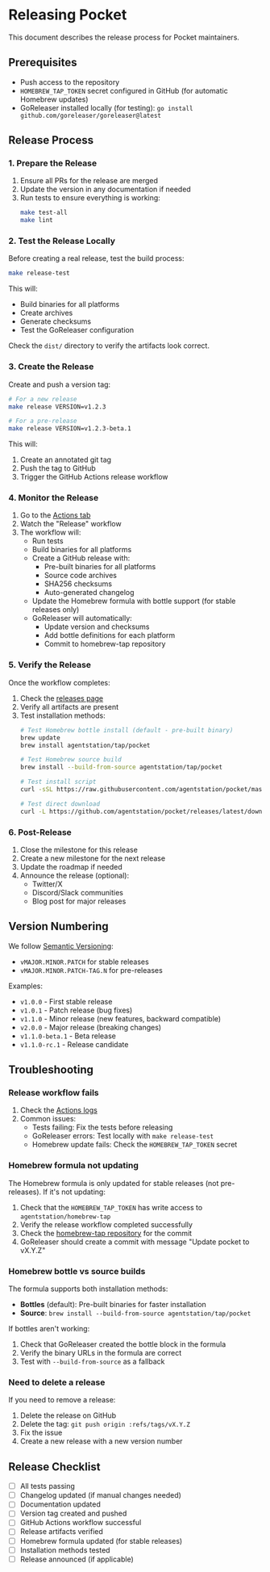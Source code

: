 # Releasing Pocket

This document describes the release process for Pocket maintainers.

## Prerequisites

- Push access to the repository
- `HOMEBREW_TAP_TOKEN` secret configured in GitHub (for automatic Homebrew updates)
- GoReleaser installed locally (for testing): `go install github.com/goreleaser/goreleaser@latest`

## Release Process

### 1. Prepare the Release

1. Ensure all PRs for the release are merged
2. Update the version in any documentation if needed
3. Run tests to ensure everything is working:
   ```bash
   make test-all
   make lint
   ```

### 2. Test the Release Locally

Before creating a real release, test the build process:

```bash
make release-test
```

This will:
- Build binaries for all platforms
- Create archives
- Generate checksums
- Test the GoReleaser configuration

Check the `dist/` directory to verify the artifacts look correct.

### 3. Create the Release

Create and push a version tag:

```bash
# For a new release
make release VERSION=v1.2.3

# For a pre-release
make release VERSION=v1.2.3-beta.1
```

This will:
1. Create an annotated git tag
2. Push the tag to GitHub
3. Trigger the GitHub Actions release workflow

### 4. Monitor the Release

1. Go to the [Actions tab](https://github.com/agentstation/pocket/actions)
2. Watch the "Release" workflow
3. The workflow will:
   - Run tests
   - Build binaries for all platforms
   - Create a GitHub release with:
     - Pre-built binaries for all platforms
     - Source code archives
     - SHA256 checksums
     - Auto-generated changelog
   - Update the Homebrew formula with bottle support (for stable releases only)
   - GoReleaser will automatically:
     - Update version and checksums
     - Add bottle definitions for each platform
     - Commit to homebrew-tap repository

### 5. Verify the Release

Once the workflow completes:

1. Check the [releases page](https://github.com/agentstation/pocket/releases)
2. Verify all artifacts are present
3. Test installation methods:
   ```bash
   # Test Homebrew bottle install (default - pre-built binary)
   brew update
   brew install agentstation/tap/pocket
   
   # Test Homebrew source build
   brew install --build-from-source agentstation/tap/pocket
   
   # Test install script
   curl -sSL https://raw.githubusercontent.com/agentstation/pocket/master/install.sh | bash
   
   # Test direct download
   curl -L https://github.com/agentstation/pocket/releases/latest/download/pocket-darwin-arm64.tar.gz -o test.tar.gz
   ```

### 6. Post-Release

1. Close the milestone for this release
2. Create a new milestone for the next release
3. Update the roadmap if needed
4. Announce the release (optional):
   - Twitter/X
   - Discord/Slack communities
   - Blog post for major releases

## Version Numbering

We follow [Semantic Versioning](https://semver.org/):

- `vMAJOR.MINOR.PATCH` for stable releases
- `vMAJOR.MINOR.PATCH-TAG.N` for pre-releases

Examples:
- `v1.0.0` - First stable release
- `v1.0.1` - Patch release (bug fixes)
- `v1.1.0` - Minor release (new features, backward compatible)
- `v2.0.0` - Major release (breaking changes)
- `v1.1.0-beta.1` - Beta release
- `v1.1.0-rc.1` - Release candidate

## Troubleshooting

### Release workflow fails

1. Check the [Actions logs](https://github.com/agentstation/pocket/actions)
2. Common issues:
   - Tests failing: Fix the tests before releasing
   - GoReleaser errors: Test locally with `make release-test`
   - Homebrew update fails: Check the `HOMEBREW_TAP_TOKEN` secret

### Homebrew formula not updating

The Homebrew formula is only updated for stable releases (not pre-releases).
If it's not updating:

1. Check that the `HOMEBREW_TAP_TOKEN` has write access to `agentstation/homebrew-tap`
2. Verify the release workflow completed successfully
3. Check the [homebrew-tap repository](https://github.com/agentstation/homebrew-tap) for the commit
4. GoReleaser should create a commit with message "Update pocket to vX.Y.Z"

### Homebrew bottle vs source builds

The formula supports both installation methods:
- **Bottles** (default): Pre-built binaries for faster installation
- **Source**: `brew install --build-from-source agentstation/tap/pocket`

If bottles aren't working:
1. Check that GoReleaser created the bottle block in the formula
2. Verify the binary URLs in the formula are correct
3. Test with `--build-from-source` as a fallback

### Need to delete a release

If you need to remove a release:

1. Delete the release on GitHub
2. Delete the tag: `git push origin :refs/tags/vX.Y.Z`
3. Fix the issue
4. Create a new release with a new version number

## Release Checklist

- [ ] All tests passing
- [ ] Changelog updated (if manual changes needed)
- [ ] Documentation updated
- [ ] Version tag created and pushed
- [ ] GitHub Actions workflow successful
- [ ] Release artifacts verified
- [ ] Homebrew formula updated (for stable releases)
- [ ] Installation methods tested
- [ ] Release announced (if applicable)